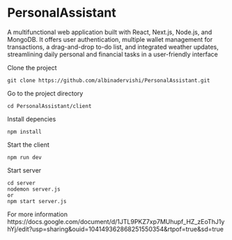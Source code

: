 <h1> PersonalAssistant</h1>  

<p> A multifunctional web application built with React, Next.js, Node.js, and MongoDB. It offers user authentication, multiple wallet management for transactions, a drag-and-drop to-do list, and integrated weather updates, streamlining daily personal and financial tasks in a user-friendly interface</p>


<p>Clone the project</p>

`
git clone https://github.com/albinadervishi/PersonalAssistant.git
`

<p>Go to the project directory</p>

`
cd PersonalAssistant/client
`

<p>Install depencies</p>

`
npm install
`

<p>Start the client</p>

```
npm run dev
```

<p>Start server</p>

```
cd server
nodemon server.js
or
npm start server.js
```

<p>For more information https://docs.google.com/document/d/1JTL9PKZ7xp7MUhupf_HZ_zEoThJ1yhYj/edit?usp=sharing&ouid=104149362868251550354&rtpof=true&sd=true</p>
